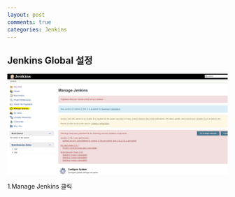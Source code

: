 ```yaml
---
layout: post
comments: true
categories: Jenkins
---
```


## Jenkins Global 설정

![Menu](/static/img/manage_jenkins_01.png)

1.Manage Jenkins 클릭
